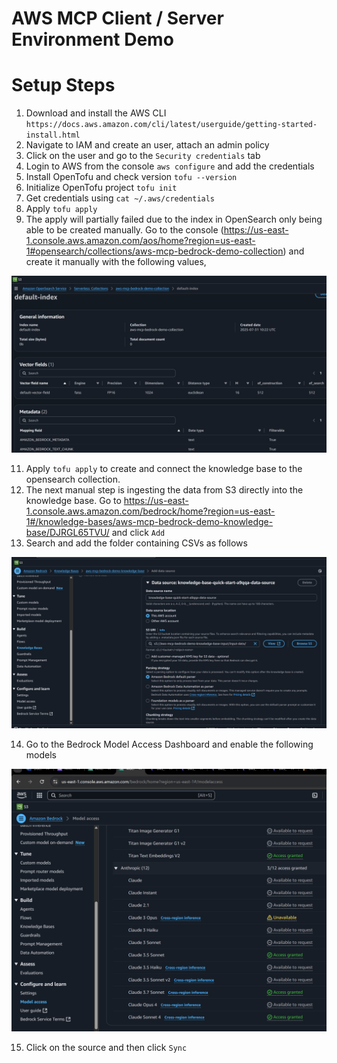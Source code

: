 # AWS MCP Client / Server Environment Demo

# Setup Steps

1. Download and install the AWS CLI `https://docs.aws.amazon.com/cli/latest/userguide/getting-started-install.html`
2. Navigate to IAM and create an user, attach an admin policy
3. Click on the user and go to the `Security credentials` tab
4. Login to AWS from the console `aws configure` and add the credentials
5. Install OpenTofu and check version `tofu --version`
6. Initialize OpenTofu project `tofu init`
7. Get credentials using `cat ~/.aws/credentials`
9. Apply `tofu apply`
10. The apply will partially failed due to the index in OpenSearch only being able to be created manually. Go to the console (https://us-east-1.console.aws.amazon.com/aos/home?region=us-east-1#opensearch/collections/aws-mcp-bedrock-demo-collection) and create it manually with the following values,

![IndexSummary](./images/index-summary.png)

11.  Apply `tofu apply` to create and connect the knowledge base to the opensearch collection.
12. The next manual step is ingesting the data from S3 directly into the knowledge base. Go to https://us-east-1.console.aws.amazon.com/bedrock/home?region=us-east-1#/knowledge-bases/aws-mcp-bedrock-demo-knowledge-base/DJRGL65TVU/ and click `Add`
13. Search and add the folder containing CSVs as follows

![IngestData](./images/input-data-ingestion.png)

14. Go to the Bedrock Model Access Dashboard and enable the following models

![ModelsAvailable](./images/models-available.png)

15. Click on the source and then click `Sync`
